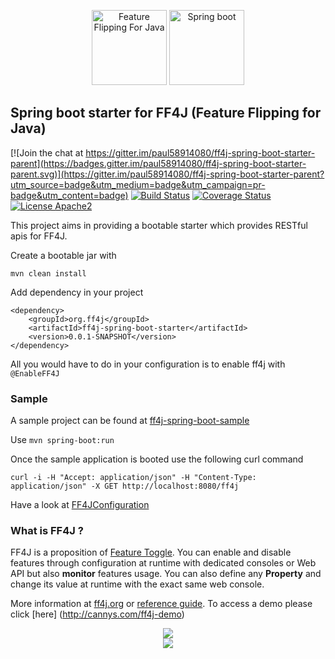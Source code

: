 <p align="center">
<img src="https://github.com/paul58914080/ff4j-spring-boot-starter-parent/blob/master/images/ff4j.png" alt="Feature Flipping For Java" height="120px" />
<img src="https://github.com/paul58914080/ff4j-spring-boot-starter-parent/blob/master/images/spring-boot.png" alt="Spring boot" height="120px" />
</p>

## Spring boot starter for FF4J (Feature Flipping for Java)

[![Join the chat at https://gitter.im/paul58914080/ff4j-spring-boot-starter-parent](https://badges.gitter.im/paul58914080/ff4j-spring-boot-starter-parent.svg)](https://gitter.im/paul58914080/ff4j-spring-boot-starter-parent?utm_source=badge&utm_medium=badge&utm_campaign=pr-badge&utm_content=badge) [![Build Status](https://travis-ci.org/paul58914080/ff4j-spring-boot-starter-parent.svg?branch=master)](https://travis-ci.org/paul58914080/ff4j-spring-boot-starter-parent) [![Coverage Status](https://coveralls.io/repos/github/paul58914080/ff4j-spring-boot-starter-parent/badge.svg?branch=master)](https://coveralls.io/github/paul58914080/ff4j-spring-boot-starter-parent?branch=master) [![License Apache2](http://img.shields.io/badge/license-APACHE2-blue.svg)](https://www.apache.org/licenses/LICENSE-2.0.html)

This project aims in providing a bootable starter which provides RESTful apis for FF4J. 

Create a bootable jar with 

`mvn clean install`

Add dependency in your project

~~~
<dependency>
	<groupId>org.ff4j</groupId>
	<artifactId>ff4j-spring-boot-starter</artifactId>
	<version>0.0.1-SNAPSHOT</version>
</dependency>
~~~

All you would have to do in your configuration is to enable ff4j with `@EnableFF4J`

### Sample

A sample project can be found at [ff4j-spring-boot-sample](https://github.com/paul58914080/ff4j-spring-boot-starter-parent/tree/master/ff4j-spring-boot-sample)

Use `mvn spring-boot:run`

Once the sample application is booted use the following curl command
 
`curl -i -H "Accept: application/json" -H "Content-Type: application/json" -X GET http://localhost:8080/ff4j`

Have a look at [FF4JConfiguration](https://github.com/paul58914080/ff4j-spring-boot-starter-parent/blob/master/ff4j-spring-boot-sample/src/main/java/org/ff4j/sample/config/FF4JConfiguration.java)

### What is FF4J ?

FF4J is a proposition of [Feature Toggle](http://martinfowler.com/bliki/FeatureToggle.html). 
You can enable and disable features through configuration at runtime with dedicated consoles or Web API but also __monitor__ features usage. You can also define any __Property__ and change its value at runtime with 
the exact same web console.

More information at [ff4j.org](http://ff4j.org) or [reference guide](https://github.com/clun/ff4j-extra/raw/master/ff4j-reference-guide-1.3.pdf). To access a demo please click [here] (http://cannys.com/ff4j-demo)

 <p align="center">
  <img src="https://raw.github.com/clun/ff4j/master/src/site/resources/images/ff4j-console.png?raw=true" />
  <br>
  <img src="https://raw.github.com/clun/ff4j/master/src/site/resources/images/stack3.png?raw=true" />
</p>


</p>
